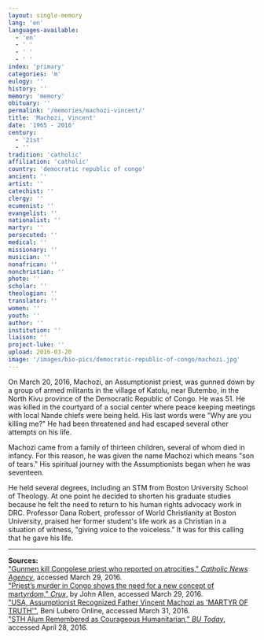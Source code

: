 ```yaml
---
layout: single-memory
lang: 'en'
languages-available:
  - 'en'
  - ' '
  - ' '
  - ' '
index: 'primary'
categories: 'm'
eulogy: ''
history: ''
memory: 'memory'
obituary: ''
permalink: '/memories/machozi-vincent/'
title: 'Machozi, Vincent'
date: '1965 - 2016'
century:
  - '21st'
  - ''                     
tradition: 'catholic'                       
affiliation: 'catholic'
country: 'democratic republic of congo'
ancient: ''
artist: ''
catechist: ''
clergy: ''
ecumenist: ''
evangelist: ''
nationalist: ''
martyr: ''
persecuted: ''
medical: ''
missionary: ''
musician: ''
nonafrican: ''
nonchristian: ''
photo: ''
scholar: ''
theologian: ''
translator: ''
women: ''
youth: ''
author: ''
institution: ''
liaison: ''
project-luke: ''
upload: 2016-03-20
image: '/images/bio-pics/democratic-republic-of-congo/machozi.jpg'
---
```

On March 20, 2016, Machozi, an Assumptionist priest, was gunned down by a group of armed militants in the village of Katolu, near Butembo, in the North Kivu province of the Democratic Republic of Congo. He was 51\. He was killed in the courtyard of a social center where peace keeping meetings with local Nande chiefs were being held. His last words were "Why are you killing me?" He had been threatened and had escaped several other attempts on his life.  

Machozi came from a family of thirteen children, several of whom died in infancy. For this reason, he was given the name Machozi which means "son of tears." His spiritual journey with the Assumptionists began when he was seventeen.  

He held several degrees, including an STM from Boston University School of Theology. At one point he decided to shorten his graduate studies because he felt the need to return to his human rights advocacy work in DRC. Professor Dana Robert, professor of World Christianity at Boston University, praised her former student's life work as a Christian in a situation of witness, "giving voice to the voiceless." It was for this calling that he gave his life.  

***

**Sources:**  
["Gunmen kill Congolese priest who reported on atrocities," _Catholic News Agency_](http://www.catholicnewsagency.com/news/gunmen-kill-congolese-priest-who-reported-on-atrocities-24672/), accessed March 29, 2016.  
["Priest’s murder in Congo shows the need for a new concept of martyrdom," _Crux_](http://www.cruxnow.com/church/2016/03/22/priests-murder-in-congo-shows-the-need-for-a-new-concept-of-martyrdom/), by John Allen, accessed March 29, 2016.  
["USA, Assumptionist Recognized Father Vincent Machozi as 'MARTYR OF TRUTH'"](http://benilubero.com/usa-assumptionist-recognized-father-vincent-machozi-as-martyrs-of-truth/), Beni Lubero Online, accessed March 31, 2016.  
["STH Alum Remembered as Courageous Humanitarian," _BU Today_](http://www.bu.edu/today/2016/vincent-machozi-priest-and-humanitarian-remembered/), accessed April 28, 2016.
